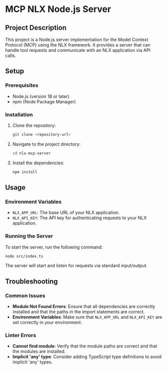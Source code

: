 # MCP NLX Node.js Server

## Project Description

This project is a Node.js server implementation for the Model Context Protocol (MCP) using the NLX framework. It provides a server that can handle tool requests and communicate with an NLX application via API calls.

## Setup

### Prerequisites

- Node.js (version 18 or later)
- npm (Node Package Manager)

### Installation

1. Clone the repository:
   ```bash
   git clone <repository-url>
   ```
2. Navigate to the project directory:
   ```bash
   cd nlx-mcp-server
   ```
3. Install the dependencies:
   ```bash
   npm install
   ```

## Usage

### Environment Variables

- `NLX_APP_URL`: The base URL of your NLX application.
- `NLX_API_KEY`: The API key for authenticating requests to your NLX application.

### Running the Server

To start the server, run the following command:

```bash
node src/index.ts
```

The server will start and listen for requests via standard input/output.

## Troubleshooting

### Common Issues

- **Module Not Found Errors**: Ensure that all dependencies are correctly installed and that the paths in the import statements are correct.
- **Environment Variables**: Make sure that `NLX_APP_URL` and `NLX_API_KEY` are set correctly in your environment.

### Linter Errors

- **Cannot find module**: Verify that the module paths are correct and that the modules are installed.
- **Implicit 'any' type**: Consider adding TypeScript type definitions to avoid implicit 'any' types.
